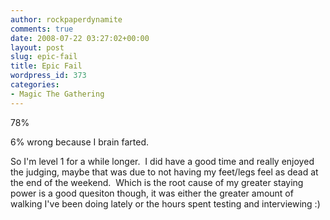 ```yaml
---
author: rockpaperdynamite
comments: true
date: 2008-07-22 03:27:02+00:00
layout: post
slug: epic-fail
title: Epic Fail
wordpress_id: 373
categories:
- Magic The Gathering
---
```


78%

6% wrong because I brain farted.

So I'm level 1 for a while longer.  I did have a good time and really enjoyed the judging, maybe that was due to not having my feet/legs feel as dead at the end of the weekend.  Which is the root cause of my greater staying power is a good quesiton though, it was either the greater amount of walking I've been doing lately or the hours spent testing and interviewing :)
